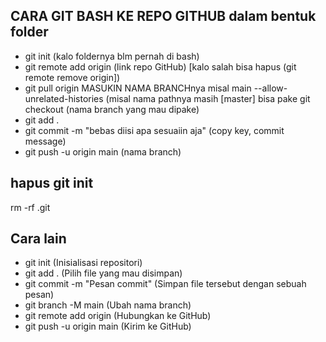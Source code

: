 ## CARA GIT BASH KE REPO GITHUB dalam bentuk folder
- git init (kalo foldernya blm pernah di bash)
- git remote add origin (link repo GitHub)  [kalo salah bisa hapus (git remote remove origin])
- git pull origin MASUKIN NAMA BRANCHnya misal main --allow-unrelated-histories (misal nama pathnya masih [master] bisa pake git checkout (nama branch yang mau dipake)
- git add .
- git commit -m "bebas diisi apa sesuaiin aja" (copy key, commit message)
- git push -u origin main (nama branch)


## hapus git init
rm -rf .git

## Cara lain
- git init (Inisialisasi repositori)
- git add . (Pilih file yang mau disimpan)
- git commit -m "Pesan commit" (Simpan file tersebut dengan sebuah pesan)
- git branch -M main (Ubah nama branch)
- git remote add origin <URL> (Hubungkan ke GitHub)
- git push -u origin main (Kirim ke GitHub)
